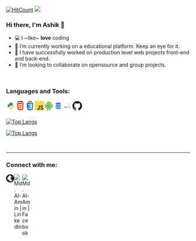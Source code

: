 [![HitCount](http://hits.dwyl.com/ashikmhs/ashikmhs.svg)](http://hits.dwyl.com/ashikmhs/ashikmhs)
<img src="https://komarev.com/ghpvc/?username=ashikmhs"> 
### Hi there, I'm Ashik 👋


- 💻 I ~like~ **love** coding
- 🔭 I’m currently working on a educational platform. Keep an eye for it.
- 👯 I have successfully worked on production level web projects  front-end and back-end.
- 👯 I’m looking to collaborate on opensource and group projects.

 


<br> 

### Languages and Tools:

<img align="left" alt="Python" width="26px" src="https://raw.githubusercontent.com/github/explore/80688e429a7d4ef2fca1e82350fe8e3517d3494d/topics/python/python.png" />
<img align="left" alt="HTML5" width="26px" src="https://raw.githubusercontent.com/github/explore/80688e429a7d4ef2fca1e82350fe8e3517d3494d/topics/html/html.png" />
<img align="left" alt="CSS3" width="26px" src="https://raw.githubusercontent.com/github/explore/80688e429a7d4ef2fca1e82350fe8e3517d3494d/topics/css/css.png" />
<img align="left" alt="JavaScript" width="26px" src="https://raw.githubusercontent.com/github/explore/80688e429a7d4ef2fca1e82350fe8e3517d3494d/topics/javascript/javascript.png" />
<img align="left" alt="Android Studio" width="26px" src="https://raw.githubusercontent.com/github/explore/80688e429a7d4ef2fca1e82350fe8e3517d3494d/topics/android/android.png" />
<img align="left" alt="SQL" width="26px" src="https://raw.githubusercontent.com/github/explore/80688e429a7d4ef2fca1e82350fe8e3517d3494d/topics/sql/sql.png" />
<img align="left" alt="MySQL" width="26px" src="https://raw.githubusercontent.com/github/explore/80688e429a7d4ef2fca1e82350fe8e3517d3494d/topics/mysql/mysql.png" />
<img align="left" alt="GitHub" width="26px" src="https://raw.githubusercontent.com/github/explore/78df643247d429f6cc873026c0622819ad797942/topics/github/github.png" />
<br><br/>

[![Top Langs](https://github-readme-stats.vercel.app/api/top-langs?username=ashikmhs&count_private=true&show_icons=true)](https://github.com/anuraghazra/github-readme-stats)

[![Top Langs](https://github-readme-stats.vercel.app/api/top-langs/?username=ashikmhs&layout=compact)](https://github.com/anuraghazra/github-readme-stats)

 <br>
 <hr>
 
 ### Connect with me:
 
[<img align="left" alt="Md. Al-Amin" width="22px" src="https://raw.githubusercontent.com/iconic/open-iconic/master/svg/globe.svg" />][website]
[<img align="left" alt="Md. Al-Amin | LinkedIn" width="22px" src="https://cdn.jsdelivr.net/npm/simple-icons@v3/icons/linkedin.svg" />][linkedin]
[<img align="left" alt="Md. Al-Amin | Facebook" width="22px" src="https://cdn.jsdelivr.net/npm/simple-icons@v3/icons/facebook.svg" />][facebook]

 

[website]: https://sites.google.com/diu.edu.bd/ashikmahmud/home
[facebook]: https://www.facebook.com/ashikmhs/
[linkedin]: https://www.linkedin.com/in/ashikmhs/

